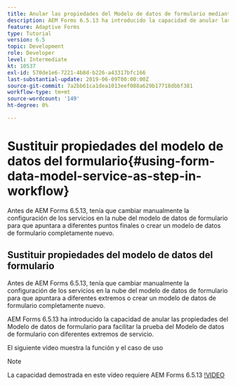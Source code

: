 ```yaml
---
title: Anular las propiedades del Modelo de datos de formulario mediante la configuración OSGi
description: AEM Forms 6.5.13 ha introducido la capacidad de anular las propiedades del modelo de datos de formulario para facilitar la prueba de un modelo de datos de formulario con diferentes extremos.
feature: Adaptive Forms
type: Tutorial
version: 6.5
topic: Development
role: Developer
level: Intermediate
kt: 10537
exl-id: 570de1e6-7221-4b8d-b226-a43317bfc166
last-substantial-update: 2019-06-09T00:00:00Z
source-git-commit: 7a2bb61ca1dea1013eef088a629b17718dbbf381
workflow-type: tm+mt
source-wordcount: '149'
ht-degree: 0%

---
```


# Sustituir propiedades del modelo de datos del formulario{#using-form-data-model-service-as-step-in-workflow}

Antes de AEM Forms 6.5.13, tenía que cambiar manualmente la configuración de los servicios en la nube del modelo de datos de formulario para que apuntara a diferentes puntos finales o crear un modelo de datos de formulario completamente nuevo.

## Sustituir propiedades del modelo de datos del formulario

Antes de AEM Forms 6.5.13, tenía que cambiar manualmente la configuración de los servicios en la nube del modelo de datos de formulario para que apuntara a diferentes extremos o crear un modelo de datos de formulario completamente nuevo.

AEM Forms 6.5.13 ha introducido la capacidad de anular las propiedades del Modelo de datos de formulario para facilitar la prueba del Modelo de datos de formulario con diferentes extremos de servicio.

El siguiente vídeo muestra la función y el caso de uso

>[!NOTE]
>La capacidad demostrada en este vídeo requiere AEM Forms 6.5.13
>[!VIDEO](https://video.tv.adobe.com/v/343762?quality=9&learn=on)
